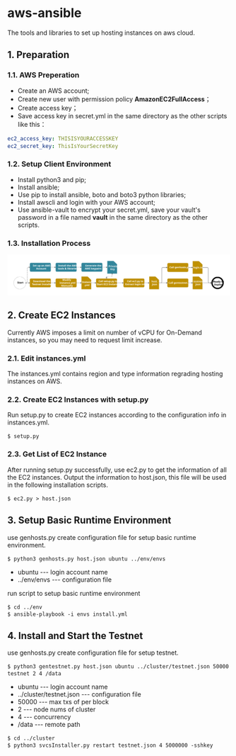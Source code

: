 # aws-ansible

The tools and libraries to set up hosting instances on aws cloud.

## 1. Preparation

### 1.1. AWS Preperation

* Create an AWS account;
* Create new user with permission policy **AmazonEC2FullAccess**；
* Create access key；
* Save access key in secret.yml in the same directory as the other scripts like this：

```yaml
ec2_access_key: THISISYOURACCESSKEY
ec2_secret_key: ThisIsYourSecretKey
```

### 1.2. Setup Client Environment

* Install python3 and pip;
* Install ansible;
* Use pip to install ansible, boto and boto3 python libraries;
* Install awscli and login with your AWS account;
* Use ansible-vault to encrypt your secret.yml, save your vault's password in a file named **vault** in the same directory as the other scripts.

### 1.3. Installation Process

![alt text](img/installation-process.svg)

## 2. Create EC2 Instances

Currently AWS imposes a limit on number of vCPU for On-Demand instances, so you may need to request limit increase.  

### 2.1. Edit instances.yml

The instances.yml contains region and type information regrading hosting instances on AWS.

### 2.2. Create EC2 Instances with setup.py

Run setup.py to create EC2 instances according to the configuration info in instances.yml.

```shell
$ setup.py
```

### 2.3. Get List of EC2 Instance

After running setup.py successfully, use ec2.py to get the information of all the EC2 instances. Output the information to host.json, this file will be used in the following installation scripts.

```shell
$ ec2.py > host.json
```

## 3. **Setup Basic Runtime Environment**

use genhosts.py create configuration file for setup basic runtime environment.

```shell
$ python3 genhosts.py host.json ubuntu ../env/envs
```
- ubuntu        ---  login account name
- ../env/envs  --- configuration file


run script to setup basic runtime environment

```shell
$ cd ../env
$ ansible-playbook -i envs install.yml
```

## 4. **Install and Start the Testnet**

use genhosts.py create configuration file for setup testnet.

```shell
$ python3 gentestnet.py host.json ubuntu ../cluster/testnet.json 50000 testnet 2 4 /data
```

- ubuntu                                ---  login account name
- ../cluster/testnet.json       --- configuration file
- 50000                                  --- max txs of per block
- 2                                           --- node nums of cluster
- 4                                           --- concurrency
- /data                                    --- remote path

```shell
$ cd ../cluster
$ python3 svcsInstaller.py restart testnet.json 4 5000000 -sshkey 
```


